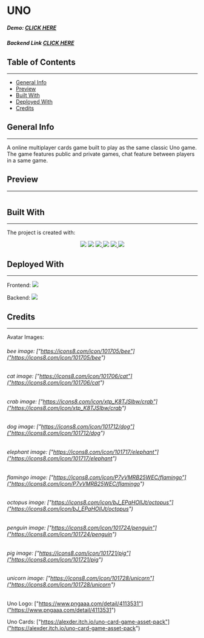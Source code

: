 # UNO

##### Demo: [CLICK HERE](https://uno-react.netlify.app)

##### Backend Link [CLICK HERE](https://github.com/amarikb/UNO-Backend)

## Table of Contents

---

- [General Info](#general-info)
- [Preview](#preview)
- [Built With](#built-with)
- [Deployed With](#deployed-with)
- [Credits](#credits)

## General Info

---

A online multiplayer cards game built to play as the same classic Uno game.
The game features public and private games, chat feature between players in a same game.

## Preview

---

![]()

## Built With

---

The project is created with:

<p align="center">
<a href="https://reactjs.org">
<img src="https://img.shields.io/badge/React-20232A?style=for-the-badge&logo=react&logoColor=61DAFB" /></a>

<a href="https://nodejs.org/en/">
<img src="https://img.shields.io/badge/Node.js-43853D?style=for-the-badge&logo=node.js&logoColor=white" /></a>

<a href="https://www.javascript.com">
<img src="https://img.shields.io/badge/JavaScript-323330?style=for-the-badge&logo=javascript&logoColor=F7DF1E" /> </a>

<a href="https://expressjs.com">
<img src="https://img.shields.io/badge/Express.js-404D59?style=for-the-badge" /></a>

<a href="https://socket.io">
<img src="https://img.shields.io/badge/Socket.io-black?style=for-the-badge&logo=socket.io&badgeColor=010101" /> </a>

<a href="https://mantine.dev">
<img src="https://img.shields.io/badge/mantine.dev-%20-blue" />
</a>
</p>

## Deployed With

---

Frontend:
<a href="https://www.netlify.com">
<img src="https://img.shields.io/badge/Netlify-00C7B7?style=for-the-badge&logo=netlify&logoColor=white" /></a>

Backend:
<a href="https://www.heroku.com">
<img src="https://img.shields.io/badge/Heroku-430098?style=for-the-badge&logo=heroku&logoColor=white"/></a>

## Credits

---

Avatar Images:

###### bee image: ["https://icons8.com/icon/101705/bee"]("https://icons8.com/icon/101705/bee")

###### cat image: ["https://icons8.com/icon/101706/cat"]("https://icons8.com/icon/101706/cat")

###### crab image: ["https://icons8.com/icon/xtp_K8TJSIbw/crab"]("https://icons8.com/icon/xtp_K8TJSIbw/crab")

###### dog image: ["https://icons8.com/icon/101712/dog"]("https://icons8.com/icon/101712/dog")

###### elephant image: ["https://icons8.com/icon/101717/elephant"]("https://icons8.com/icon/101717/elephant")

###### flamingo image: ["https://icons8.com/icon/P7vVMRB25WEC/flamingo"]("https://icons8.com/icon/P7vVMRB25WEC/flamingo")

###### octopus image: ["https://icons8.com/icon/bJ_EPaHOlIJt/octopus"]("https://icons8.com/icon/bJ_EPaHOlIJt/octopus")

###### penguin image: ["https://icons8.com/icon/101724/penguin"]("https://icons8.com/icon/101724/penguin")

###### pig image: ["https://icons8.com/icon/101721/pig"]("https://icons8.com/icon/101721/pig")

###### unicorn image: ["https://icons8.com/icon/101728/unicorn"]("https://icons8.com/icon/101728/unicorn")

Uno Logo: ["https://www.pngaaa.com/detail/4113531"]("https://www.pngaaa.com/detail/4113531")

Uno Cards: ["https://alexder.itch.io/uno-card-game-asset-pack"]("https://alexder.itch.io/uno-card-game-asset-pack")
